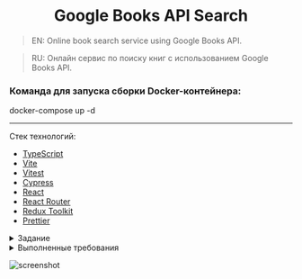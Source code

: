 <h1 align="center">Google Books API Search</h1>

> EN: Online book search service using Google Books API.

> RU: Онлайн сервис по поиску книг с использованием Google Books API.

### Команда для запуска сборки Docker-контейнера:

docker-compose up -d

---

Стек технологий:

- [TypeScript](https://www.typescriptlang.org/)
- [Vite](https://vitejs.dev)
- [Vitest](https://vitest.dev)
- [Cypress](https://www.cypress.io)
- [React](https://react.dev)
- [React Router](https://reactrouter.com/en/main)
- [Redux Toolkit](https://redux-toolkit.js.org)
- [Prettier](https://prettier.io/)

<details>
  <summary>Задание</summary>

Необходимо разработать React-приложение поиска книг с помощью Google Books API.
Документация: [Google Books](https://developers.google.com/books/docs/v1/using). Для авторизации запросов к API выбрать
способ с предоставлением [Google Books API key](https://developers.google.com/books/docs/v1/using#APIKey).

- Должны быть текстовое поле и кнопка поиска. По введенной пользователем подстроке производится поиск книг. Триггером к
  поиску является либо нажатие Enter (когда текстовое поле в фокусе), либо нажатие кнопки поиска.
- Фильтрация по категориям. Ниже текстового поля располагается селект с категориями: all, art, biography, computers,
  history, medical, poetry. Если выбрано "all" (выбрано изначально), то поиск производится по всем категориям.
- Сортировка. Рядом с селектом категорий находится селект с вариантами сортировки: relevance (выбран изначально),
  newest.
- Найденные книги отображаются карточками, каждая из которых состоит из изображения обложки книги, названия книги,
  названия категории и имен авторов. Если для книги приходит несколько категорий, то отображается только первая. Авторы
  отображаются все. Если не приходит какой-либо части данных, то вместо нее просто пустое место.
- Над блоком с карточками отображается количество найденных по запросу книг.
- Пагинация реализована по принципу 'load more'. Ниже блока с карточками находится кнопка 'Load more', по клику на нее к
  уже загруженным книгам подгружаются еще. Шаг пагинации - 30.
- При клике на карточку происходит переход на детальную страницу книги, на которой выводятся ее данные: изображение
  обложки, название, все категории, все авторы, описание.

#### Технические требования

- Обязательно использование Redux/MobX.
- Желательно Typescript.
- Во время загрузки книг необходимо показать индикатор загрузки.
- Допускается использовать UI-фреймворк для отображения данных.

#### Дополнительные требования

- Финальный билд должен запускаться из Docker-контейнера.

</details>

<details>
  <summary>Выполненные требования</summary>

#### Технические требования

- [x] Приложение написано на React, TypeScript.
- [x] State-менеджер Redux Toolkit.
- [x] Приложение разбито на компоненты, отформатировано Prettier Code Formatter.
- [x] Код чистый и читабельный, отсутствует дублирование кода.
- [x] Выполнен responsive design под любые мобильные устройства
      с шириной зкрана от 320 пикселей.
      Хавер эффекты на элементах доступны на экранах с шириной от 1280 пикселей.
- [x] Корректное отображение в браузерах Chrome, Vivaldi, Firefox, Edge.

#### Дополнительные требования

- [x] Финальный билд запускается из Docker-контейнера.

#### Описание приложения

1. Домашняя страница

   - [x] При входе в приложение отображается шапка (search-bar) приложения с формой поиска.
   - [x] По-умолчанию поиск книг осуществляется со следующими параметрами:

     - Запрос (query): all.
     - Категории (categories): all.
     - Сортировка (sort by): relevance.
     - Загружаемые результаты фильтруются по уникальному ID.

   - [x] Отображается счетчик результатов запроса (количество
         найденных книг).
   - [x] Присутствует кнопка подгрузки 'Показать больше' (появляется после первого успешно выполненного запроса).
   - [x] Присутствует кнопка скролла к началу страницы '^' (появляется после первого успешно выполненного запроса).
   - [x] При нажатии на карточку книги происходит переход на страницу с описанием книги.
   - [x] Индикатор загрузки.
   - [x] Обработка ошибок.

2. Страница с подробными описаниями книги

   - [x] При загрузке книги отображается изображение её обложки.
   - [x] Элемент в стиле "хлебных крошек" с категориями,
         в которые входит загруженная книга.
   - [x] Элемент с названием книги.
   - [x] Элемент с авторами книги.
   - [x] Элемент с детальным описанием повествования книги.
   - [x] Индикатор загрузки.
   - [x] Обработка ошибок.

3. Форма поиска

   - [x] Search input, submit button.
   - [x] Выбор категории.
   - [x] Выбор сортировки.

4. Для тестирования приложения написаны автотесты Vitest и Cypress.

</details>

![screenshot](./screenshots/screenshot.png)
